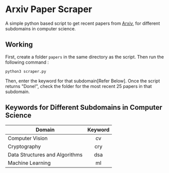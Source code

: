 # Arxiv Paper Scraper

A simple python based script to get recent papers from [Arxiv](https://arxiv.org/ "Arxiv's Homepage"), for different subdomains in computer science.

## Working

First, create a folder `papers` in the same directory as the script. Then run the following command : 

`python3 scraper.py`

Then, enter the keyword for that subdomain[Refer Below]. Once the script returns "Done!", check the folder for the most recent 25 papers in that subdomain.

## Keywords for Different Subdomains in Computer Science
| Domain        | Keyword           |
| ------------- |:-------------:|
| Computer Vision | cv |
| Cryptography | cry |
| Data Structures and Algorithms | dsa |
| Machine Learning | ml |

